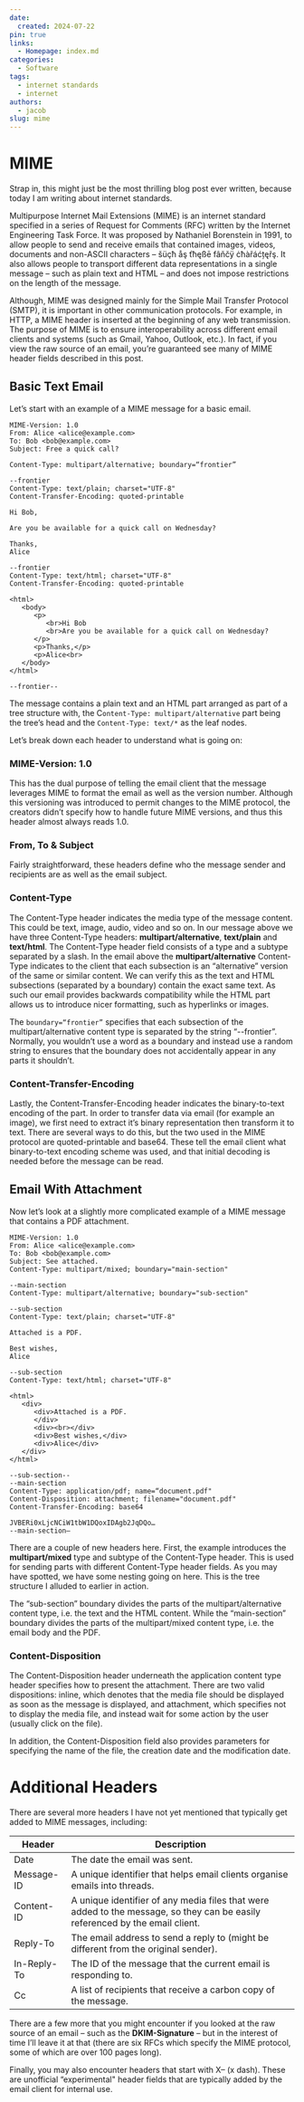 ```yaml
---
date:
  created: 2024-07-22
pin: true
links:
  - Homepage: index.md
categories:
  - Software
tags:
  - internet standards
  - internet
authors:
  - jacob
slug: mime
---
```


# MIME

Strap in, this might just be the most thrilling blog post ever written, because today I am writing about internet standards.

Multipurpose Internet Mail Extensions (MIME) is an internet standard specified in a series of Request for Comments (RFC) written by the Internet Engineering Task Force. It was proposed by Nathaniel Borenstein in 1991, to allow people to send and receive emails that contained images, videos, documents and non-ASCII characters – šüçħ åş ťħęßē fâňčÿ ċħàřáćțęřş. It also allows people to transport different data representations in a single message – such as plain text and HTML – and does not impose restrictions on the length of the message.

Although, MIME was designed mainly for the Simple Mail Transfer Protocol (SMTP), it is important in other communication protocols. For example, in HTTP, a MIME header is inserted at the beginning of any web transmission. The purpose of MIME is to ensure interoperability across different email clients and systems (such as Gmail, Yahoo, Outlook, etc.). In fact, if you view the raw source of an email, you’re guaranteed see many of MIME header fields described in this post.

<!-- more -->

## Basic Text Email

Let’s start with an example of a MIME message for a basic email.

```
MIME-Version: 1.0
From: Alice <alice@example.com>
To: Bob <bob@example.com>
Subject: Free a quick call?

Content-Type: multipart/alternative; boundary=“frontier”

--frontier
Content-Type: text/plain; charset="UTF-8"
Content-Transfer-Encoding: quoted-printable

Hi Bob, 

Are you be available for a quick call on Wednesday?

Thanks,
Alice

--frontier
Content-Type: text/html; charset="UTF-8"
Content-Transfer-Encoding: quoted-printable

<html>
   <body>
      <p>
         <br>Hi Bob
         <br>Are you be available for a quick call on Wednesday?
      </p>
      <p>Thanks,</p>
      <p>Alice<br>
   </body>
</html>

--frontier--
```

The message contains a plain text and an HTML part arranged as part of a tree structure with, the C`ontent-Type: multipart/alternative` part being the tree’s head and the `Content-Type: text/*` as the leaf nodes.

Let’s break down each header to understand what is going on:

### MIME-Version: 1.0

This has the dual purpose of telling the email client that the message leverages MIME to format the email as well as the version number. Although this versioning was introduced to permit changes to the MIME protocol, the creators didn’t specify how to handle future MIME versions, and thus this header almost always reads 1.0.

### From, To & Subject

Fairly straightforward, these headers define who the message sender and recipients are as well as the email subject.

### Content-Type

The Content-Type header indicates the media type of the message content. This could be text, image, audio, video and so on. In our message above we have three Content-Type headers: **multipart/alternative**, **text/plain** and **text/html**. The Content-Type header field consists of a type and a subtype separated by a slash. In the email above the **multipart/alternative** Content-Type indicates to the client that each subsection is an “alternative” version of the same or similar content. We can verify this as the text and HTML subsections (separated by a boundary) contain the exact same text. As such our email provides backwards compatibility while the HTML part allows us to introduce nicer formatting, such as hyperlinks or images.

The `boundary=“frontier”` specifies that each subsection of the multipart/alternative content type is separated by the string “--frontier”. Normally, you wouldn’t use a word as a boundary and instead use a random string to ensures that the boundary does not accidentally appear in any parts it shouldn’t.

### Content-Transfer-Encoding

Lastly, the Content-Transfer-Encoding header indicates the binary-to-text encoding of the part. In order to transfer data via email (for example an image), we first need to extract it’s binary representation then transform it to text. There are several ways to do this, but the two used in the MIME protocol are quoted-printable and base64. These tell the email client what binary-to-text encoding scheme was used, and that initial decoding is needed before the message can be read.

## Email With Attachment

Now let’s look at a slightly more complicated example of a MIME message that contains a PDF attachment.

```
MIME-Version: 1.0
From: Alice <alice@example.com>
To: Bob <bob@example.com>
Subject: See attached.
Content-Type: multipart/mixed; boundary="main-section"

--main-section
Content-Type: multipart/alternative; boundary="sub-section"

--sub-section
Content-Type: text/plain; charset="UTF-8"

Attached is a PDF.

Best wishes,
Alice

--sub-section
Content-Type: text/html; charset="UTF-8"

<html>
   <div>
      <div>Attached is a PDF.
      </div>
      <div><br></div>
      <div>Best wishes,</div>
      <div>Alice</div>
   </div>
</html>

--sub-section--
--main-section
Content-Type: application/pdf; name=“document.pdf"
Content-Disposition: attachment; filename="document.pdf"
Content-Transfer-Encoding: base64

JVBERi0xLjcNCiW1tbW1DQoxIDAgb2JqDQo…
--main-section—
```

There are a couple of new headers here. First, the example introduces the **multipart/mixed** type and subtype of the Content-Type header. This is used for sending parts with different Content-Type header fields. As you may have spotted, we have some nesting going on here. This is the tree structure I alluded to earlier in action.

The “sub-section” boundary divides the parts of the multipart/alternative content type, i.e. the text and the HTML content. While the “main-section” boundary divides the parts of the multipart/mixed content type, i.e. the email body and the PDF.

### Content-Disposition

The Content-Disposition header underneath the application content type header specifies how to present the attachment. There are two valid dispositions: inline, which denotes that the media file should be displayed as soon as the message is displayed, and attachment, which specifies not to display the media file, and instead wait for some action by the user (usually click on the file).

In addition, the Content-Disposition field also provides parameters for specifying the name of the file, the creation date 
and the modification date.

# Additional Headers

There are several more headers I have not yet mentioned that typically get added to MIME messages, including:

| Header        | Description                                                                                           |
|---------------|-------------------------------------------------------------------------------------------------------|
| Date          | The date the email was sent.                                                                          |
| Message-ID    | A unique identifier that helps email clients organise emails into threads.                            |
| Content-ID    | A unique identifier of any media files that were added to the message, so they can be easily referenced by the email client. |
| Reply-To      | The email address to send a reply to (might be different from the original sender).                   |
| In-Reply-To   | The ID of the message that the current email is responding to.                                        |
| Cc            | A list of recipients that receive a carbon copy of the message.                                       |
 
There are a few more that you might encounter if you looked at the raw source of an email – such as the **DKIM-Signature** – but in the interest of time I’ll leave it at that (there are six RFCs which specify the MIME protocol, some of which are over 100 pages long).

Finally, you may also encounter headers that start with X– (x dash). These are unofficial “experimental" header fields that are typically added by the email client for internal use.
